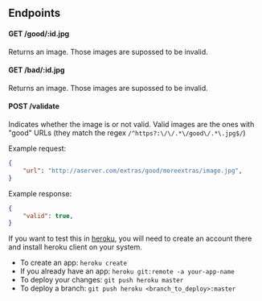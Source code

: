 ## Endpoints

#### **GET /good/:id.jpg**
Returns an image. Those images are supossed to be invalid.

#### **GET /bad/:id.jpg**
Returns an image. Those images are supossed to be invalid.

#### **POST /validate**
Indicates whether the image is or not valid. Valid images are the ones with "good" URLs (they match the regex `/^https?:\/\/.*\/good\/.*\.jpg$/`)

Example request:
```json
{
	"url": "http://aserver.com/extras/good/moreextras/image.jpg",
}
```
Example response:
```json
{
	"valid": true,
}
```

If you want to test this in [heroku](https://heroku.com/), you will need to create an account there and install heroku client on your system.

- To create an app: `heroku create`
- If you already have an app: `heroku git:remote -a your-app-name`
- To deploy your changes: `git push heroku master`
- To deploy a branch: `git push heroku <branch_to_deploy>:master`
